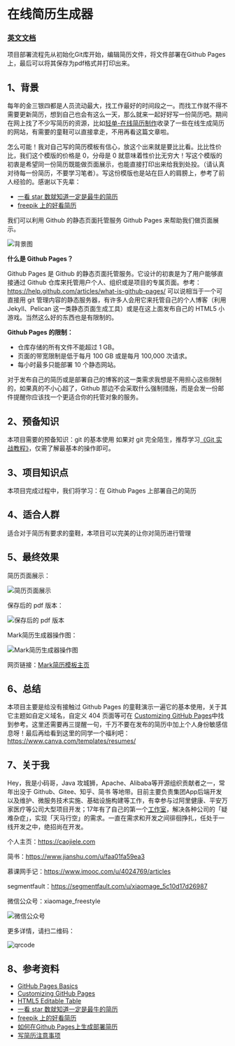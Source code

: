 # 在线简历生成器

### [英文文档](README.md)

项目部署流程先从初始化Git库开始，编辑简历文件，将文件部署在Github Pages上，最后可以将其保存为pdf格式并打印出来。

## **1、背景**

每年的金三银四都是人员流动最大，找工作最好的时间段之一。而找工作就不得不需要更新简历，想到自己也会有这么一天，那么就来一起好好写一份简历吧。期间在网上找了不少写简历的资源，比如[轻单-在线简历制作](https://qdan.me/list/VUR-PAX01x8Skk0F)收录了一些在线生成简历的网站，有需要的童鞋可以直接拿走，不用再看这篇文章啦。

怎么可能！我对自己写的简历模板有信心，放这个出来就是要比比看。比比性价比，我们这个模版的价格是 0，分母是 0 就意味着性价比无穷大！写这个模版的初衷是希望同一份简历既能做页面展示，也能直接打印出来给我到处投。（请认真对待每一份简历，不要学习笔者）。写这份模版也是站在巨人的肩膀上，参考了前人经验的。感谢以下先辈：

* [一看 star 数就知道一定是最牛的简历](https://github.com/DIYgod/Resume)
* [freepik 上的好看简历](https://www.freepik.com/free-psd/editable-cv-format-download_716578.htm)

我们可以利用 Github 的静态页面托管服务 Github Pages 来帮助我们做页面展示。

![背景图](https://cdn.nlark.com/yuque/0/2019/png/338441/1563288299459-d2416856-ef5f-4c15-a2a6-041ae4f3f6ca.png)

**什么是 Github Pages？**

Github Pages 是 Github 的静态页面托管服务。它设计的初衷是为了用户能够直接通过 Github 仓库来托管用户个人、组织或是项目的专属页面。参考：https://help.github.com/articles/what-is-github-pages/
可以说相当于一个可直接用 git 管理内容的静态服务器，有许多人会用它来托管自己的个人博客（利用 Jekyll、Pelican 这一类静态页面生成工具）或是在这上面发布自己的 HTML5 小游戏。当然这么好的东西也是有限制的。

**Github Pages 的限制：**
* 仓库存储的所有文件不能超过 1 GB。
* 页面的带宽限制是低于每月 100 GB 或是每月 100,000 次请求。
* 每小时最多只能部署 10 个静态网站。

对于发布自己的简历或是部署自己的博客的这一类需求我想是不用担心这些限制的，如果真的不小心超了，Github 那边不会采取什么强制措施，而是会发一份邮件提醒你应该找一个更适合你的托管对象的服务。

## **2、预备知识**

本项目需要的预备知识：git 的基本使用
如果对 git 完全陌生，推荐学习[《Git 实战教程》](https://www.shiyanlou.com/courses/4)，仅需了解最基本的操作即可。

## **3、项目知识点**

本项目完成过程中，我们将学习：在 Github Pages 上部署自己的简历

## **4、适合人群**

适合对于简历有要求的童鞋，本项目可以完美的让你对简历进行管理

## **5、最终效果**

简历页面展示： 

![简历页面展示](https://cdn.nlark.com/yuque/0/2019/png/338441/1563288435058-5e6b931a-5ddf-4f8f-97b8-fdf1030ee04b.png) 

保存后的 pdf 版本：

![保存后的 pdf 版本](https://cdn.nlark.com/yuque/0/2019/png/338441/1563288446983-260d6296-7fb9-4e94-982a-b2e0c9ac6775.png) 

Mark简历生成器操作图：

![Mark简历生成器操作图](https://raw.githubusercontent.com/caojiele/resume/master/img-folder/Dynamic_figure2.gif)

网页链接：[Mark简历模板主页](https://caojiele.com/online-resume/)

## **6、总结**

本项目主要是给没有接触过 Github Pages 的童鞋演示一遍它的基本使用，关于其它主题如自定义域名，自定义 404 页面等可在 [Customizing GitHub Pages](https://help.github.com/categories/customizing-github-pages/)中找到参考。这里还需要再三提醒一句，千万不要在发布的简历中加上个人身份敏感信息呀！最后再给看到这里的同学一个福利吧：https://www.canva.com/templates/resumes/

## **7、关于我**

Hey，我是小码哥，Java 攻城狮，Apache、Alibaba等开源组织贡献者之一，常年出没于 Github、Gitee、知乎、简书 等地带。目前主要负责集团App后端开发以及维护、微服务技术实施、基础设施构建等工作，有幸参与过阿里健康、平安万家医疗等公司大型项目开发；17年有了自己的第一个[工作室](https://caojiele.com/cooperation/)，解决各种公司的「疑难杂症」，实现「天马行空」的需求。一直在需求和开发之间徘徊挣扎，任处于一线开发之中，绝招尚在开发。

个人主页：https://caojiele.com

简书：https://www.jianshu.com/u/faa01fa59ea3

慕课网手记：https://www.imooc.com/u/4024769/articles

segmentfault：https://segmentfault.com/u/xiaomage_5c10d17d26987
    
微信公众号：xiaomage_freestyle    

  ![微信公众号](https://raw.githubusercontent.com/caojiele/resume/master/img-folder/qrcode.jpg)

更多详情，请扫二维码：

  ![qrcode](https://cdn.nlark.com/yuque/0/2019/png/338441/1562683998026-42937005-a1e6-43cb-b51e-6aacf2952a56.png)
 
## **8、参考资料**

* [GitHub Pages Basics](https://help.github.com/categories/github-pages-basics/)
* [Customizing GitHub Pages](https://help.github.com/categories/customizing-github-pages/)
* [HTML5 Editable Table](https://codepen.io/ashblue/pen/mCtuA)
* [一看 star 数就知道一定是最牛的简历](https://github.com/DIYgod/Resume)
* [freepik 上的好看简历](https://www.freepik.com/free-psd/editable-cv-format-download_716578.htm)
* [如何在Github Pages上生成部署简历](https://www.jianshu.com/p/d95443bfdf75)
* [写简历注意事项](https://note.youdao.com/share/?id=a097d9dedfc367e44e8a5840bc250a96&type=note#/)
